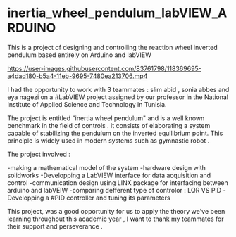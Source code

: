 # inertia_wheel_pendulum_labVIEW_ARDUINO

This is a project of designing and controlling the reaction wheel inverted pendulum based entirely on Arduino and labVIEW

https://user-images.githubusercontent.com/83761798/118369695-a4dad180-b5a4-11eb-9695-7480ea213706.mp4


I had the opportunity to work with 3 teammates : slim abid , sonia abbes and eya nagezi on a #LabVIEW project assigned by our professor in the National Institute of Applied Science and Technology in Tunisia.

The project is entitled "inertia wheel pendulum"  and is a well known benchmark in the field of controls . 
it consists of elaborating a system capable of stabilizing the pendulum on the inverted equilibrium point.
This principle is widely used in modern systems such as gymnastic robot .

The project involved  :

-making a mathematical model of the system
-hardware design with solidworks
-Developping a LabVIEW interface for data acquisition and control
-communication design using LINX package for interfacing between arduino and labVEIW
-comparing defferent type of controlor : LQR VS PID 
-Developping a #PID controller and tuning its parameters

This project, was a good opportunity for us to apply the theory we've been learning throughout this academic year , I want to thank my teammates for their support and perseverance .



 
